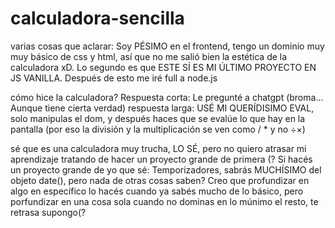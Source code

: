 # calculadora-sencilla
varias cosas que aclarar: Soy PÉSIMO en el frontend, tengo un dominio muy muy básico de css y html, así que no me salió bien la estética de la calculadora xD.
Lo segundo es que ESTE SÍ ES MI ÚLTIMO PROYECTO EN JS VANILLA. Después de esto me iré full a node.js

cómo hice la calculadora? Respuesta corta: Le pregunté a chatgpt (broma... Aunque tiene cierta verdad)
respuesta larga: USÉ MI QUERÍDISIMO EVAL, solo manipulas el dom, y después haces que se evalúe lo que hay en la pantalla (por eso la división y la multiplicación
se ven como / * y no ÷×)

sé que es una calculadora muy trucha, LO SÉ, pero no quiero atrasar mi aprendizaje tratando de hacer un proyecto grande de primera (?
Si hacés un proyecto grande de yo que sé: Temporizadores, sabrás MUCHÍSIMO del objeto date(), pero nada de otras cosas saben? Creo que profundizar en algo en específico
lo hacés cuando ya sabés mucho de lo básico, pero porfundizar en una cosa sola cuando no dominas en lo múnimo el resto, te retrasa supongo(?
